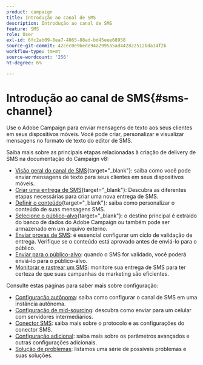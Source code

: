 ```yaml
---
product: campaign
title: Introdução ao canal de SMS
description: Introdução ao canal de SMS
feature: SMS
role: User
exl-id: 6fc2ab09-8ea7-4865-88ad-bd45eee68958
source-git-commit: 42cec0e9bede94a2995a5ad442822512bda14f2b
workflow-type: tm+mt
source-wordcount: '256'
ht-degree: 6%

---
```


# Introdução ao canal de SMS{#sms-channel}

Use o Adobe Campaign para enviar mensagens de texto aos seus clientes em seus dispositivos móveis. Você pode criar, personalizar e visualizar mensagens no formato de texto do editor de SMS.

Saiba mais sobre as principais etapas relacionadas à criação de delivery de SMS na documentação do Campaign v8:

* [Visão geral do canal de SMS](https://experienceleague.adobe.com/docs/campaign/campaign-v8/send/sms/sms.html){target="_blank"}: saiba como você pode enviar mensagens de texto para seus clientes em seus dispositivos móveis.
* [Criar uma entrega de SMS](https://experienceleague.adobe.com/docs/campaign/campaign-v8/send/sms/create-sms/create-sms.html){target="_blank"}: Descubra as diferentes etapas necessárias para criar uma nova entrega de SMS.
* [Definir o conteúdo](https://experienceleague.adobe.com/docs/campaign/campaign-v8/send/sms/create-sms/sms-content.html){target="_blank"}: saiba como personalizar o conteúdo de suas mensagens SMS.
* [Selecione o público-alvo](https://experienceleague.adobe.com/docs/campaign/campaign-v8/send/sms/create-sms/sms-audience.html){target="_blank"}: o destino principal é extraído do banco de dados do Adobe Campaign ou também pode ser armazenado em um arquivo externo.
* [Enviar provas de SMS](https://experienceleague.adobe.com/docs/campaign/campaign-v8/send/sms/validate-sms/sms-proofs.html): é essencial configurar um ciclo de validação de entrega. Verifique se o conteúdo está aprovado antes de enviá-lo para o público.
* [Enviar para o público-alvo](https://experienceleague.adobe.com/docs/campaign/campaign-v8/send/sms/validate-sms/sms-send.html?lang=pt-BR): quando o SMS for validado, você poderá enviá-lo para o público-alvo.
* [Monitorar e rastrear um SMS](https://experienceleague.adobe.com/docs/campaign/campaign-v8/send/sms/sms-monitor.html): monitore sua entrega de SMS para ter certeza de que suas campanhas de marketing são eficientes.

Consulte estas páginas para saber mais sobre configuração:

* [Configuração autônoma](sms-set-up.md): saiba como configurar o canal de SMS em uma instância autônoma.
* [Configuração de mid-sourcing](sms-set-up-mid.md): descubra como enviar para um celular com servidores intermediários.
* [Conector SMS](sms-protocol.md): saiba mais sobre o protocolo e as configurações do conector SMS.
* [Configuração adicional](sms-send.md): saiba mais sobre os parâmetros avançados e outras configurações adicionais.
* [Solução de problemas](troubleshooting-sms.md): listamos uma série de possíveis problemas e suas soluções.

<!--
Use Adobe Campaign to send personalized SMS messages.

Before starting sending SMS:

* Make sure recipient profiles contain at least a mobile phone in their profile.
* Learn more about the Adobe Campaign [Delivery best practices](delivery-best-practices.md).

The key steps to send a SMS are as follows:

* [Configure the SMS channel](sms-set-up.md)
* [Create a SMS delivery](sms-create.md)
* [Define the audience](sms-create.md#selecting-the-target-population)
* [Define the SMS content](sms-create.md#defining-the-sms-content)
* [Send, monitor and track SMS](sms-send.md)
* [Troubleshoot](troubleshooting-sms.md)

In addition, you need to be familiar with SMS protocol and settings. Walk through the connection set up between Adobe Campaign and a SMPP provider in [this document](sms-protocol.md)

For global information on how to create a delivery, refer to [this section](steps-about-delivery-creation-steps.md).

>[!NOTE]
>
>Adobe Campaign also lets you submit notifications on mobile terminals, via its **Adobe Campaign Mobile App Channel (NMAC)** option. 
> 
>For more on this, refer to the [Get started with mobile app channel](about-mobile-app-channel.md) section.
-->